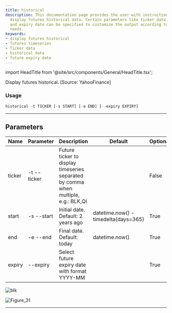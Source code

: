 ```yaml
---
title: historical
description: This documentation page provides the user with instructions on how to
  display futures historical data. Certain parameters like ticker data, start date,
  and expiry date can be specified to customize the output according to individual
  needs.
keywords:
- display futures historical
- futures timeseries
- Ticker data
- historical data
- future expiry date
---
```


import HeadTitle from '@site/src/components/General/HeadTitle.tsx';

<HeadTitle title="futures /historical - Reference | OpenBB Terminal Docs" />

Display futures historical. [Source: YahooFinance]

### Usage

```python wordwrap
historical -t TICKER [-s START] [-e END] [--expiry EXPIRY]
```

---

## Parameters

| Name | Parameter | Description | Default | Optional | Choices |
| ---- | --------- | ----------- | ------- | -------- | ------- |
| ticker | -t  --ticker | Future ticker to display timeseries separated by comma when multiple, e.g.: BLK,QI |  | False | None |
| start | -s  --start | Initial date. Default: 2 years ago | datetime.now() - timedelta(days=365) | True | None |
| end | -e  --end | Final date. Default: today | datetime.now() | True | None |
| expiry | --expiry | Select future expiry date with format YYYY-MM |  | True | None |

![blk](https://user-images.githubusercontent.com/25267873/196562549-1251b0fd-ca36-4e0f-bca6-b6bfe473effa.png)

![Figure_31](https://user-images.githubusercontent.com/25267873/196562627-79f9ffa1-8582-457c-91e8-5c18d6d4304f.png)

---
